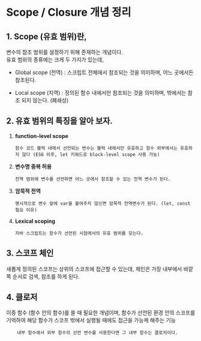 # Scope / Closure 개념 정리

## 1. Scope (유효 범위)란,

변수의 참조 범위를 설정하기 위해 존재하는 개념이다.  
유효 범위의 종류에는 크게 두 가지가 있는데,

- Global scope (전역) : 스크립트 전체에서 참조되는 것을 의미하며, 어느 곳에서든 참조된다.

- Local scope (지역) : 정의된 함수 내에서만 참조되는 것을 의미하며, 밖에서는 참조 되지 않는다. (폐쇄성)

## 2. 유효 범위의 특징을 알아 보자.

1.  **function-level scope**

        함수 코드 블럭 내에서 선언되는 변수는 블럭 내에서만 유효하고 함수 외부에서는 유효하지 않다 (ES6 이후, let 키워드로 block-level scope 사용 가능)

2.  **변수명 중복 허용**

        전역 범위에 변수를 선언하면 어느 곳에서 참조할 수 있는 전역 변수가 된다.

3.  **암묵적 전역**

        명시적으로 변수 앞에 var을 붙여주지 않으면 암묵적 전역변수가 된다. (let, const 필요 이유)

4.  **Lexical scoping**

        자바 스크립트는 함수가 선언된 시점에서의 유효 범위를 갖는다.

## 3. 스코프 체인

새롭게 정의된 스코프는 상위의 스코프에 접근할 수 있는데, 체인은 가장 내부에서 바깥쪽 순서로 검색, 참조를 하게 된다.

## 4. 클로저

이중 함수 (함수 안의 함수)를 쓸 때 필요한 개념이며, 함수가 선언된 환경 안의 스코프를 기억하여 해당 함수가 스코프 밖에서 실행될 때에도 접근을 가능케 해주는 기능

        내부 함수에서 외부 함수의 선언 변수를 사용한다면 그 내부 함수는 클로저이다.
